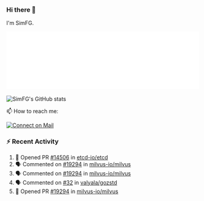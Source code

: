 ### Hi there 👋

I'm SimFG.

![Metrics](/metrics.plugin.followup.user.svg)

![SimFG's GitHub stats](https://github-readme-stats.vercel.app/api?username=SimFG&show_icons=true&theme=radical&count_private=true)

📫 How to reach me:

[![Connect on Mail](https://img.shields.io/badge/Ask%20me-anything-1abc9c.svg)](mailto:1142838399@qq.com)

### :zap: Recent Activity

<!--START_SECTION:activity-->
1. 💪 Opened PR [#14506](https://github.com/etcd-io/etcd/pull/14506) in [etcd-io/etcd](https://github.com/etcd-io/etcd)
2. 🗣 Commented on [#19294](https://github.com/milvus-io/milvus/issues/19294) in [milvus-io/milvus](https://github.com/milvus-io/milvus)
3. 🗣 Commented on [#19294](https://github.com/milvus-io/milvus/issues/19294) in [milvus-io/milvus](https://github.com/milvus-io/milvus)
4. 🗣 Commented on [#32](https://github.com/valyala/gozstd/issues/32) in [valyala/gozstd](https://github.com/valyala/gozstd)
5. 💪 Opened PR [#19294](https://github.com/milvus-io/milvus/pull/19294) in [milvus-io/milvus](https://github.com/milvus-io/milvus)
<!--END_SECTION:activity-->

